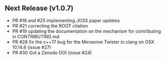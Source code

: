 ## Next Release (v1.0.7)

* PR #18 and #25 implementing JOSS paper updates
* PR #21 correcting the ROOT citation
* PR #19 updating the documentation on the mechanism for contributing in CONTRIBUTING.md
* PR #28 fix the c++17 bug for the Mersenne Twister in clang on OSX 10.14.6 (issue #27) 
* PR #30 Got a Zenodo DOI (issue #24) 
